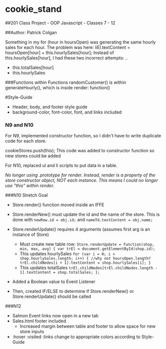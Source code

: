 # cookie_stand
##201 Class Project - OOP Javascript - Classes 7 - 12

##Author: Patrick Colgan

Something in my for (hour in hoursOpen) was generating the same hourly sales for each hour.
The problem was here:
liEl.textContent = hoursOpen[hour] + this.hourlySales[hour];
Instead of this.hourlySales[hour], I had these two incorrect attempts: ..
+ this.totalSales[hour]
+ this.hourlySales

###Functions within Functions
randomCustomer() is within generateHourly(), which is inside render: function()

#Style-Guide
+ Header, body, and footer style guide
+ background-color, font-color, font, and links included

### N9 and N10
For N9, implemented constructor function, so I didn't have to write duplicate code for each store.

cookieStores.push(this);
This code was added to constructor function so new stores could be added

For N10, replaced ul and li scripts to put data in a table.

_No longer using .prototype for render.
Instead, render is a property of the store constructor object, NOT each instance. This means I could no longer use "this" within render._

###N10 Stretch Goal
+ Store.render() function moved inside an IFFE

+ Store.renderNew() must update the id and the name of the store. This is done with `newRow.id = obj.id;` and `nameTd.textContent = obj.name;`

+ Store.renderUpdate() requires 4 arguments (assumes first arg is an instance of Store)
  + Must create new table row: `Store.renderUpdate = function(shop, min, max, avg) {
    var trEl = document.getElementById(shop.id);`
  + This updates hourlySales `for (var i = 0; i < shop.hourlySales.length; i++) { //why not hoursOpen.length?
    trEl.childNodes[i + 1].textContent = shop.hourlySales[i];
  }`
  + This updates totalSales `trEl.childNodes[trEl.childNodes.length - 1].textContent = shop.totalSales;
};`

+ Added a Boolean value to Event Listener
+ Then, created IF/ELSE to determine if Store.renderNew() or Store.renderUpdate() should be called

###N12
+ Salmon Event links now open in a new tab
+ Sales.html footer included
  + Increased margin between table and footer to allow space for new store inputs
+ :hover :visited :links change to appropriate colors according to Style-Guide
